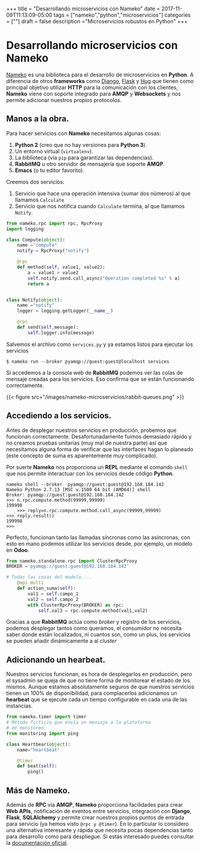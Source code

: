 +++
title = "Desarrollando microservicios con Nameko"
date = 2017-11-09T11:13:09-05:00
tags = ["nameko","python","microservicios"]
categories = [""]
draft = false
description ="Microservicios robustos en Python"
+++

# Desarrollando microservicios con Nameko

[Nameko](http://github.com/nameko/nameko ) es una biblioteca para el desarrollo
de microservicios en **Python**. A diferencia de otros **frameworks** como
[Django](https://www.djangoproject.com), [Flask](http://flask.pocoo.org ) y
[Hug](http://www.hug.rest ) que tienen como principal objetivo utilizar **HTTP**
para la comunicación con los clientes, **Nameko** viene con soporte integrado
para **AMQP** y **Websockets** y nos permite adicionar nuestros propios
protocolos.


## Manos a la obra.

Para hacer servicios con **Nameko** necesitamos algunas cosas:

1. **Python 2** (creo que no hay versiones para **Python 3**).
2. Un entorno virtual (`virtualenv`).
3. La biblioteca (vía `pip` para garantizar las dependencias).
4. **RabbitMQ** u otro servidor de mensajería que soporte **AMQP**.
5. **Emacs** (o tu editor favorito).

Creemos dos servicios:

1. Servicio que hace una operación intensiva (sumar dos números) al que llamamos
   `Calculate`
2. Servicio que nos notifica cuando `Calculate` termina, al que llamamos `Notify`.

```python
from nameko.rpc import rpc, RpcProxy
import logging

class Compute(object):
    name ="compute"
    notify = RpcProxy("notify")

    @rpc
    def method(self, value1, value2):
        a = value1 + value2
        self.notify.send.call_async("Operation completed %s" % a)
        return a


class Notify(object):
    name ="notify"
    logger = logging.getLogger(__name__)

    @rpc
    def send(self,message):
        self.logger.info(message)
```

Salvemos el archivo como `services.py` y ya estamos listos para ejecutar los servicios

```shell
$ nameko run --broker pyamqp://guest:guest@localhost services
```

Si accedemos a la consola web de **RabbitMQ** podemos ver las colas de mensaje
creadas para los servicios. Eso confirma que se están funcionando correctamente.

{{< figure src="/images/nameko-microservicios/rabbit-queues.png" >}}

## Accediendo a los servicios.

Antes de desplegar nuestros servicios en producción, probemos que funcionan
correctamente. Desafortunadamente fuimos demasiado rápido y no creamos pruebas
unitarias (muy mal de nuestra parte) así que necesitamos alguna forma de
verificar que las interfaces hagan lo planeado (este concepto de suma es
aparentemente muy complicado).

Por suerte **Nameko** nos proporciona un **REPL** mediante el comando `shell`
que nos permite interactuar con los servicios desde código **Python**.

```terminal
nameko shell --broker  pyamqp://guest:guest@192.168.184.142
Nameko Python 2.7.13 [MSC v.1500 64 bit (AMD64)] shell
Broker: pyamqp://guest:guest@192.168.184.142
>>> n.rpc.compute.method(99999,99999)
199998
    >>> reply=n.rpc.compute.method.call_async(99999,99999)
>>> reply.result()
199998
>>>
```

Perfecto, funcionan tanto las llamadas síncronas como las asíncronas, con esto en mano
podemos utilizar los servicios desde, por ejemplo, un modelo en **Odoo**.


```python
from nameko.standalone.rpc import ClusterRpcProxy
BROKER ='pyamqp://guest:guest@192.168.184.142'

# Todas las cosas del modelo....
    @api.multi
    def action_suma(self):
        val1 = self.campo_1
        val2 = self.campo_2
        with ClusterRpcProxy(BROKER) as rpc:
            self.val3 = rpc.compute.method(val1,val2)
```

Gracias a que **RabbitMQ** actúa como *broker* y registro de los servicios,
podemos desplegar tantos como queramos, el consumidor no necesita saber donde
están localizados, ni cuantos son, como un plus, los servicios se pueden añadir
dinámicamente a al *cluster*

## Adicionando un hearbeat.

Nuestros servicios funcionan, es hora de desplegarlos en producción, pero el
sysadmin se queja de que no tiene forma de monitorear el estado de los mismos.
Aunque estamos absolutamente seguros de que nuestros servicios tienen un 100% de
disponibilidad, para complacerlos adicionamos un **hearbeat** que se ejecute
cada un tiempo configurable en cada una de las instancias.


```python
from nameko.timer import timer
# Método ficticio que envía un mensaje a la plataforma
# de monitoreo.
from monitoring import ping

class Heartbear(object):
    name="heartbeat"

    @timer
    def beat(self):
        ping()
```

## Más de Nameko.

Además de **RPC** vía **AMQP**, **Nameko** proporciona facilidades para crear
**Web APIs**, notificación de eventos entre servicios, integración con
**Django**, **Flask**, **SQLAlchemy** y permite crear nuestros propios puntos de
entrada para servicio (ya hemos visto `@rpc y @timer`). En lo particular lo
considero una alternativa interesante y rápida que necesita pocas dependencias
tanto para desarrollo como para despliegue. Si estás interesado puedes consultar
la [documentación oficial](http://nameko.readthedocs.io/en/stable/ ).
